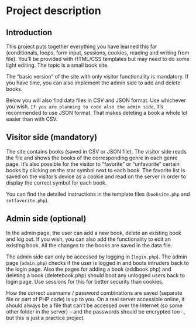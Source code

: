 # Project description

## Introduction

This project puts together everything you have learned this far (conditionals, loops, form input, sessions, cookies, reading and writing from file). You’ll be provided with HTML/CSS templates but may need to do some light editing. The topic is a small book site.

The “basic version” of the site with only visitor functionality is mandatory. If you have time, you can also implement the admin side to add and delete books.

Below you will also find data files in CSV and JSON format. Use whichever you wish. `If you are planning to code also the admin side`, it’s recommended to use JSON format. That makes deleting a book a whole lot easier than with CSV.

## Visitor side (mandatory)

The site contains books (saved in CSV or JSON file). The visitor side reads the file and shows the books of the corresponding genre in each genre page. It’s also possible for the visitor to “favorite” or “unfavorite” certain books by clicking on the star symbol next to each book. The favorite list is saved on the visitor’s device as a cookie and read on the server in order to display the correct symbol for each book.

You can find the detailed instructions in the template files (`booksite.php` and `setfavorite.php`).

## Admin side (optional)

In the admin page, the user can add a new book, delete an existing book and log out. If you wish, you can also add the functionality to edit an existing book. All the changes to the books are saved in the data file.

The admin side can only be accessed by logging in (`login.php`). The admin page (`admin.php`) checks if the user is logged in and boots intruders back to the login page. Also the pages for adding a book (addbook.php) and deleting a book (deletebook.php) should boot any unlogged users back to login page. Use sessions for this for better security than cookies.

How the correct username / password combinations are saved (separate file or part of PHP code) is up to you. On a real server accessible online, it should always be a file that can’t be accessed over the Internet (so some other folder in the server) – and the passwords should be encrypted too -, but this is just a practice project.
